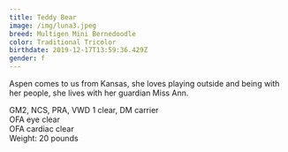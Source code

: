 ```yaml
---
title: Teddy Bear
image: /img/luna3.jpeg
breed: Multigen Mini Bernedoodle
color: Traditional Tricolor
birthdate: 2019-12-17T13:59:36.429Z
gender: f
---
```

Aspen comes to us from Kansas, she loves playing outside and being with her people, she lives with her guardian Miss Ann.

GM2, NCS, PRA, VWD 1 clear, DM carrier\
OFA eye clear\
OFA cardiac clear\
Weight: 20 pounds